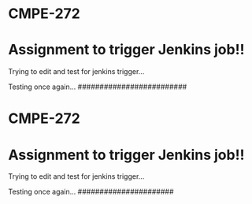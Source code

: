 # CMPE-272

# Assignment to trigger Jenkins job!!

Trying to edit and test for jenkins trigger...

Testing once again...
#########################



# CMPE-272

# Assignment to trigger Jenkins job!!

Trying to edit and test for jenkins trigger...

Testing once again...
######################

